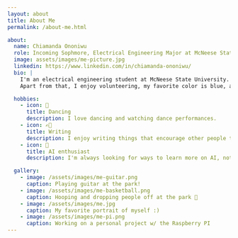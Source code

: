```yaml
---
layout: about
title: About Me
permalink: /about-me.html

about:
  name: Chiamanda Ononiwu
  role: Incoming Sophmore, Electrical Engineering Major at McNeese State University
  image: assets/images/me-picture.jpg
  linkedin: https://www.linkedin.com/in/chiamanda-ononiwu/
  bio: |
    I'm an electrical engineering student at McNeese State University. Passionate about robotics, I aspire to work at Boston Dynamics one day. I enjoy coding. I’m also exploring data analytics and constantly looking for ways to grow as a future robotics engineer.
    Apart from that, I enjoy volunteering, my favorite color is blue, and my favorite food is Ukwa.

  hobbies:
    - icon: 💃
      title: Dancing
      description: I love dancing and watching dance performances.
    - icon: ✍🏽
      title: Writing
      description: I enjoy writing things that encourage other people to continue going in life.
    - icon: 🤖
      title: AI enthusiast
      description: I'm always looking for ways to learn more on AI, not only learning the backend, but understanding and learnign how to build AI agents.

  gallery:
    - image: /assets/images/me-guitar.png
      caption: Playing guitar at the park!
    - image: /assets/images/me-basketball.png
      caption: Hooping and dropping people off at the park 🏀
    - image: /assets/images/me.jpg
      caption: My favorite portrait of myself :)
    - image: /assets/images/me-pi.png
      caption: Working on a personal project w/ the Raspberry PI
---
```

